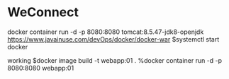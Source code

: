 # WeConnect
docker container run -d -p 8080:8080 tomcat:8.5.47-jdk8-openjdk
https://www.javainuse.com/devOps/docker/docker-war
$systemctl start docker


working
$docker image build -t webapp:01 .
%docker container run -d  -p 8080:8080 webapp:01